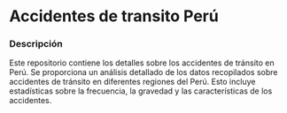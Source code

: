 # Accidentes de transito Perú

### Descripción
Este repositorio contiene los detalles sobre los accidentes de tránsito en Perú.
Se proporciona un análisis detallado de los datos recopilados sobre accidentes de tránsito en diferentes regiones del Perú. Esto incluye estadísticas sobre la frecuencia, la gravedad y las características de los accidentes.


